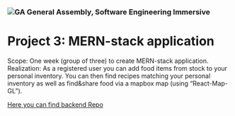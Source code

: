 ### ![GA](https://cloud.githubusercontent.com/assets/40461/8183776/469f976e-1432-11e5-8199-6ac91363302b.png) General Assembly, Software Engineering Immersive
# Project 3: MERN-stack application

Scope: One week (group of three) to create MERN-stack application.
Realization: As a registered user you can add food items from stock to your personal inventory. You can then find recipes matching your personal inventory as well as find&share food via a mapbox map (using “React-Map-GL”).

[Here you can find backend Repo](https://github.com/jonasbee/project-3-server/)

